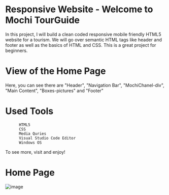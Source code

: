 # Responsive Website - Welcome to Mochi TourGuide

In this project, I will build a clean coded responsive mobile friendly HTML5 website for a tourism. We will go over semantic HTML tags like header and footer as well as the basics of HTML and CSS. This is a great project for beginners.

# View of the Home Page

Here, you can see there are "Header", "Navigation Bar", "MochiChanel-div", "Main Content", "Boxes-pictures" and "Footer"

# Used Tools
          HTML5
          CSS
          Media Quries
          Visual Studio Code Editor
          Windows OS
  
To see more, visit and enjoy!

# Home Page
![image](https://user-images.githubusercontent.com/52565814/65390041-86eca780-dd96-11e9-9bb8-8a1f9a2ecd13.png)
